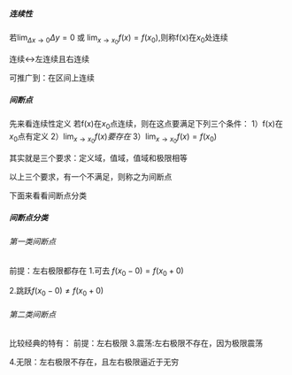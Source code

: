 ##### 连续性
若$\lim_{ \Delta x \to 0 }\Delta y=0$ 或 $\lim_{ x \to x_{0} }f(x)=f(x_{0})$,则称f(x)在$x_{0}$处连续

连续$\leftrightarrow$左连续且右连续

可推广到：在区间上连续

##### 间断点
先来看连续性定义
若f(x)在$x_{0}$点连续，则在这点要满足下列三个条件：
1）f(x)在$x_{0}$点有定义
2）$\lim_{ x \to x_{0} }f(x)要存在$
3）$\lim_{ x \to x_{0} }f(x)=f(x_{0})$

其实就是三个要求：定义域，值域，值域和极限相等

以上三个要求，有一个不满足，则称之为间断点

下面来看看间断点分类
##### 间断点分类
###### 第一类间断点
前提：左右极限都存在
1.可去 $f(x_{0}-0)=f(x_{0}+0)$

2.跳跃$f(x_{0}-0)\neq f(x_{0}+0)$

###### 第二类间断点
比较经典的特有：
前提：左右极限
3.震荡:左右极限不存在，因为极限震荡

4.无限：左右极限不存在，且左右极限逼近于无穷